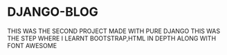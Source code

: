 # DJANGO-BLOG

THIS WAS THE SECOND PROJECT MADE WITH PURE DJANGO
THIS WAS THE STEP WHERE I LEARNT   BOOTSTRAP,HTML  IN DEPTH ALONG WITH FONT AWESOME
